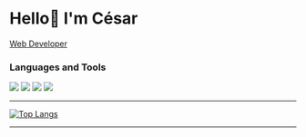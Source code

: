 # Hello👋 I'm César

 <a href="https://cesar-ch.github.io/WebPage/" target="_blank">Web Developer</a>


### Languages and Tools

<p>
 <img src="https://img.shields.io/badge/HTML5-E34F26?style=for-the-badge&logo=html5&logoColor=white">
 <img src="https://img.shields.io/badge/CSS3-1572B6?style=for-the-badge&logo=css3&logoColor=white">
 <img src="https://img.shields.io/badge/React-20232A?style=for-the-badge&logo=react&logoColor=61DAFB">
 <img src="https://img.shields.io/badge/JavaScript-F7DF1E?style=for-the-badge&logo=javascript&logoColor=black">
</p>

<hr />

[![Top Langs](https://github-readme-stats.vercel.app/api/top-langs/?username=cesar-ch&show_icons=true&theme=tokyonight&card_width=450em)
](https://github.com/anuraghazra/github-readme-stats)

<hr />

<!---
CesarWP/CesarWP is a ✨ special ✨ repository because its `README.md` (this file) appears on your GitHub profile.
You can click the Preview link to take a look at your changes.
--->
